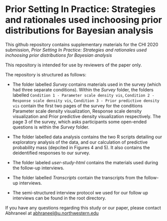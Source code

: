 # Prior Setting In Practice: Strategies and rationales used inchoosing prior distributions for Bayesian analysis


This github repository contains supplementary materials for the CHI 2020 submission, *Prior Setting In Practice: Strategies and rationales used inchoosing prior distributions for Bayesian analysis*

This repository is intended for use by reviewers of the paper only.

The repository is structured as follows: 
- The folder labelled *Survey* contains materials used in the survey (which had three separate conditions). Within the *Survey* folder, the folders labelled `Condition 1 - Parameter scale density vis`, `Condition 2 - Response scale density vis`, `Condition 3 - Prior predictive density vis` contain the first two pages of the survey for the conditions Parameter scale density visualization, Response scale density visualization and Prior predictive density visualization respectively. The page 3 of the survey, which asks participants some open-ended questions is within the *Survey* folder.

- The folder labelled data analysis contains the two R scripts detailing our exploratory analysis of the data, and our calculation of predictive probability mass (depcited in Figures 4 and 5). It also contains the deidentified responses to our survey.

- The folder labeled *user-study-html* contains the materials used during the follow-up interviews.

- The folder labelled *Transcripts* contain the transcripts from the follow-up interviews.

- The semi-structured interview protocol we used for our follow up interviews can be found in the root directory.

If you have any questions regarding this study or our paper, please contact Abhraneel at abhraneel@u.northwestern.edu


